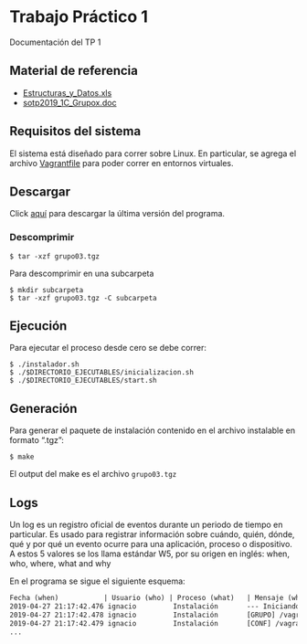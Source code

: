 # Trabajo Práctico 1
Documentación del TP 1

## Material de referencia
* [Estructuras_y_Datos.xls](https://drive.google.com/file/d/0BxKJAFKQWp8US1pDMFdZRi1TM3JvSmZMSUFYTDBwWjRDMjQw/view?usp=sharing)
* [sotp2019_1C_Grupox.doc](https://drive.google.com/file/d/0BxKJAFKQWp8UaHZHVmdIR2gyLVI5dkV5ZzlQLURxYU5EYnRF/view?usp=sharing)

## Requisitos del sistema
El sistema está diseñado para correr sobre Linux.
En particular, se agrega el archivo [Vagrantfile](../Vagrantfile) para poder correr en entornos virtuales.

## Descargar 
Click [aquí](tp1/download/grupo03.tgz) para descargar la última versión del programa.

### Descomprimir

    $ tar -xzf grupo03.tgz

Para descomprimir en una subcarpeta

    $ mkdir subcarpeta
    $ tar -xzf grupo03.tgz -C subcarpeta

## Ejecución
Para ejecutar el proceso desde cero se debe correr:

    $ ./instalador.sh
    $ ./$DIRECTORIO_EJECUTABLES/inicializacion.sh
    $ ./$DIRECTORIO_EJECUTABLES/start.sh


## Generación
Para generar el paquete de instalación contenido en el archivo instalable en formato “.tgz”:

    $ make

El output del make es el archivo `grupo03.tgz`

## Logs
Un log es un registro oficial de eventos durante un periodo de tiempo en particular. 
Es usado para registrar información sobre cuándo, quién, dónde, qué y por qué un evento ocurre para una aplicación, proceso o dispositivo. 
A estos 5 valores se los llama estándar W5, por su origen en inglés: when, who, where, what and why

En el programa se sigue el siguiente esquema:

```txt
Fecha (when)           | Usuario (who) | Proceso (what)   | Mensaje (why & where)
2019-04-27 21:17:42.476 ignacio         Instalación       --- Iniciando instalación ---
2019-04-27 21:17:42.478 ignacio         Instalación       [GRUPO] /vagrant/tp1/nacho/grupo3 vagrant
2019-04-27 21:17:42.479 ignacio         Instalación       [CONF] /vagrant/tp1/nacho/grupo3/conf-vagrant
...

```
